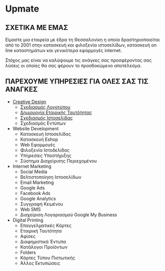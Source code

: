 # Upmate

## ΣΧΕΤΙΚΑ ΜΕ ΕΜΑΣ

Είμαστε μια εταιρεία με έδρα τη Θεσσαλονίκη η οποία δραστηριοποιείται από το 2001 στην κατασκευή και φιλοξενία ιστοσελίδων, κατασκευή on line καταστημάτων και γενικότερα εφαρμογές internet.

Στόχος μας είναι να καλύψουμε τις ανάγκες σας προσφέροντας σας λύσεις οι οποίες θα σας φέρουν το προσδοκώμενο αποτέλεσμα.

## ΠΑΡΕΧΟΥΜΕ ΥΠΗΡΕΣΙΕΣ ΓΙΑ ΟΛΕΣ ΣΑΣ ΤΙΣ ΑΝΑΓΚΕΣ

- [Creative Design](https://www.upmate.gr/el/%CF%85%CF%80%CE%B7%CF%81%CE%B5%CF%83%CE%AF%CE%B5%CF%82/%CE%B4%CE%B7%CE%BC%CE%B9%CE%BF%CF%85%CF%81%CE%B3%CE%B9%CE%BA%CF%8C-design/)
  - [Σχεδιασμός Λογοτύπου](https://www.upmate.gr/el/%CF%85%CF%80%CE%B7%CF%81%CE%B5%CF%83%CE%AF%CE%B5%CF%82/%CE%B4%CE%B7%CE%BC%CE%B9%CE%BF%CF%85%CF%81%CE%B3%CE%B9%CE%BA%CF%8C-design/%CF%83%CF%87%CE%B5%CE%B4%CE%B9%CE%B1%CF%83%CE%BC%CF%8C%CF%82-%CE%BB%CE%BF%CE%B3%CE%BF%CF%84%CF%8D%CF%80%CE%BF%CF%85/)
  - [Δημιουργία Εταιρικής Ταυτότητας](https://www.upmate.gr/el/υπηρεσίες/δημιουργικό-design/δημιουργία-εταιρικής-ταυτότητας/)
  - [Σχεδιασμός Ιστοσελίδας](https://www.upmate.gr/el/υπηρεσίες/δημιουργικό-design/σχεδιασμός-ιστοσελίδας/)
  - Σχεδιασμός Εντύπων
- Website Development
  - Κατασκευή Ιστοσελίδας
  - Κατασκευή Eshop
  - Web Εφαρμογές
  - Φιλοξενία Ιστοδελίδας
  - Υπηρεσίες Υποστήριξης
  - Σύστημα Διαχείρισης Περιεχομένου
- Internet Marketing
  - Social Media
  - Βελτιστοποίηση Ιστοσελίδων
  - Email Marketing
  - Google Ads
  - Facebook Ads
  - Google Analytics
  - Συγγραφή Κειμένου
  - Web SMS
  - Διαχείριση Λογαριασμού Google My Business
- Digital Printing
  - Επαγγελματικές Κάρτες
  - Εταιρική Ταυτότητα
  - Αφίσες
  - Διαφημιστικά Έντυπα
  - Κατάλογοι Προϊόντων
  - Folders
  - Κάρτες Τύπου Πιστωτικής
  - Άλλες Εκτυπώσεις
